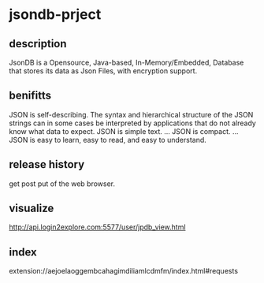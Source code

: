 # jsondb-prject
## description
  JsonDB is a Opensource, Java-based, In-Memory/Embedded, Database that stores its data as Json Files, with encryption support.
## benifitts
JSON is self-describing. The syntax and hierarchical structure of the JSON strings can in some cases be interpreted by applications that do not already know what data to expect.
JSON is simple text. ...
JSON is compact. ...
JSON is easy to learn, easy to read, and easy to understand.
## release history
get post put of the web browser.
## visualize
http://api.login2explore.com:5577/user/jpdb_view.html
## index
extension://aejoelaoggembcahagimdiliamlcdmfm/index.html#requests
